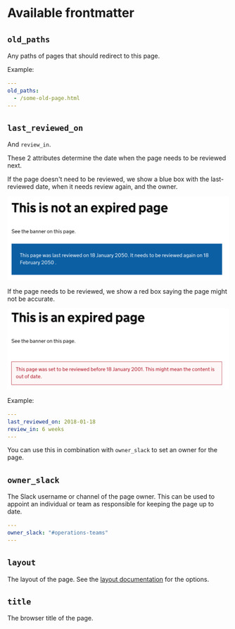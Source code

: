# Available frontmatter

## `old_paths`

Any paths of pages that should redirect to this page.

Example:

```yaml
---
old_paths:
  - /some-old-page.html
---
```

## `last_reviewed_on`

And `review_in`.

These 2 attributes determine the date when the page needs to be reviewed next.

If the page doesn't need to be reviewed, we show a blue box with the last-reviewed date, when it needs review again, and the owner.

![](not-expired-page.png)

If the page needs to be reviewed, we show a red box saying the page might not be accurate.

![](expired-page.png)

Example:

```yaml
---
last_reviewed_on: 2018-01-18
review_in: 6 weeks
---
```

You can use this in combination with `owner_slack` to set an owner for the page.

## `owner_slack`

The Slack username or channel of the page owner. This can be used to appoint an individual or team as responsible for keeping the page up to date.

```yaml
---
owner_slack: "#operations-teams"
---
```

## `layout`

The layout of the page. See the [layout documentation](layouts.md) for the options.

## `title`

The browser title of the page.

